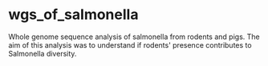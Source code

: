 # wgs_of_salmonella
Whole genome sequence analysis of salmonella from rodents and pigs.
The aim of this analysis was to understand if rodents' presence contributes to Salmonella diversity.
